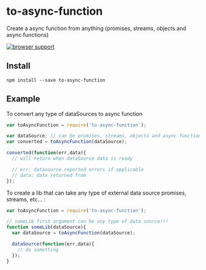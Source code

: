 # to-async-function
Create a async function from anything (promises, streams, objects and async functions)

[![browser support](https://ci.testling.com/reminyborg/to-async-function.png)
](https://ci.testling.com/reminyborg/to-async-function)

## Install
```
npm install --save to-async-function
```

## Example
To convert any type of dataSources to async function
```javascript
var toAsyncFunction = require('to-async-function');

var dataSource; // can be promises, streams, objects and async functions
var converted = toAsyncFunction(dataSource);

converted(function(err,data){
  // will return when dataSource data is ready

  // err: datasource reported errors if applicable
  // data: data returned from
});
```

To create a lib that can take any type of external data source promises, streams, etc... :
```javascript
var toAsyncFunction = require('to-async-function');

// someLib first argument can be any type of data source!!!
function someLib(dataSource){
  var dataSource = toAsyncFunction(dataSource);

  dataSource(function(err,data){
    // do something
  });
}
```
